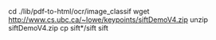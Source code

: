 cd ./lib/pdf-to-html/ocr/image_classif
wget http://www.cs.ubc.ca/~lowe/keypoints/siftDemoV4.zip
unzip siftDemoV4.zip
cp sift*/sift sift